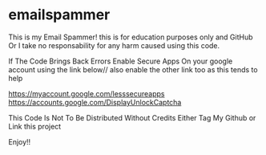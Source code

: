 # emailspammer
This is my Email Spammer!
this is for education purposes only and GitHub Or I take no responsability for any harm caused using this code.

If The Code Brings Back Errors Enable Secure Apps On your google account using the link below//
also enable the other link too as this tends to help 

https://myaccount.google.com/lesssecureapps
https://accounts.google.com/DisplayUnlockCaptcha

This Code Is Not To Be Distributed Without Credits Either Tag My Github or Link this project

Enjoy!!
